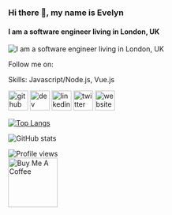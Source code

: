 ### Hi there 👋, my name is Evelyn
#### I am a software engineer living in London, UK
![I am a software engineer living in London, UK](https://raw.githubusercontent.com/evelynstender/evelynstender/main/Hey_there!_%F0%9F%91%8B.png)

Follow me on:

Skills: Javascript/Node.js, Vue.js



[<img src='https://cdn.jsdelivr.net/npm/simple-icons@3.0.1/icons/github.svg' alt='github' height='40'>](https://github.com/evelynstender)  [<img src='https://cdn.jsdelivr.net/npm/simple-icons@3.0.1/icons/hashnode.svg' alt='dev' height='40'>](evelynstender)  [<img src='https://cdn.jsdelivr.net/npm/simple-icons@3.0.1/icons/linkedin.svg' alt='linkedin' height='40'>](https://www.linkedin.com/in/evelyn-stender/)  [<img src='https://cdn.jsdelivr.net/npm/simple-icons@3.0.1/icons/twitter.svg' alt='twitter' height='40'>](https://twitter.com/evelynstender_)  [<img src='https://cdn.jsdelivr.net/npm/simple-icons@3.0.1/icons/icloud.svg' alt='website' height='40'>](https://evelynstender.com)  

[![Top Langs](https://github-readme-stats.vercel.app/api/top-langs/?username=evelynstender)](https://github.com/anuraghazra/github-readme-stats)

![GitHub stats](https://github-readme-stats.vercel.app/api?username=evelynstender&show_icons=true)  

![Profile views](https://gpvc.arturio.dev/evelynstender)  
<a href="https://www.buymeacoffee.com/evelynstender" target="_blank">
  <img src="https://cdn.buymeacoffee.com/buttons/v2/default-yellow.png" alt="Buy Me A Coffee" width="100">
</a>
